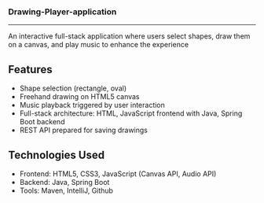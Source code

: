 ### Drawing-Player-application

---

An interactive full-stack application where users select shapes, draw them on a canvas, and play music to enhance the experience

## Features

+ Shape selection (rectangle, oval)
+ Freehand drawing on HTML5 canvas
+ Music playback triggered by user interaction
+ Full-stack architecture: HTML, JavaScript frontend with Java, Spring Boot backend
+ REST API prepared for saving drawings

## Technologies Used

+ Frontend: HTML5, CSS3, JavaScript (Canvas API, Audio API)
+ Backend: Java, Spring Boot
+ Tools: Maven, IntelliJ, Github

